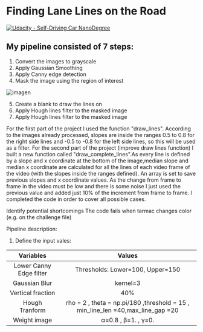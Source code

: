 # **Finding Lane Lines on the Road** 
[![Udacity - Self-Driving Car NanoDegree](https://s3.amazonaws.com/udacity-sdc/github/shield-carnd.svg)](http://www.udacity.com/drive)


## My pipeline consisted of 7 steps:

1) Convert the images to grayscale
2) Apply Gaussian Smoothing
3) Apply Canny edge detection
4) Mask the image using the region of interest

![imagen](https://user-images.githubusercontent.com/41348711/48666377-b371cc00-eac0-11e8-9442-f532238effb7.png)

5) Create a blank to draw the lines on
6) Apply Hough lines filter to the masked image
7) Apply Hough lines filter to the masked image

For the first part of the project I used the function "draw_lines". According to the images already processed, slopes are inside the ranges 0.5 to 0.8 for the right side lines and -0.5 to -0.8 for the left side lines, so this will be used as a filter.
For the second part of the project (improve draw lines function) I built a new function called "draw_complete_lines".As every line is defined by a slope and x coordinate at the bottom of the image,median slope and median x coordinate are calculated for all the lines of each video frame of the video (with the slopes inside the ranges defined).
An array is set to save previous slopes and x coordinate values. As the change from
frame to frame in the video must be low and there is some noise I just used the
previous value and added just 10% of the increment from frame to frame.
I completed the code in order to cover all possible cases.

Identify potential shortcomings
The code fails when tarmac changes color (e.g. on the challenge file)




Pipeline description:
1) Define the input vales:

| Variables        		|     Values        					| 
|:---------------------:|:---------------------------------------------:| 
| Lower Canny Edge filter       		|  	Thresholds:	Lower=100, Upper=150				| 
| Gaussian Blur 	| kernel=3	|
| Vertical fraction 	| 40%	|
| Hough Tranform |  rho = 2 , theta = np.pi/180 ,threshold = 15 , min_line_len =40,max_line_gap =20     |
| Weight image	|     α=0.8 , β=1. , γ=0. |
